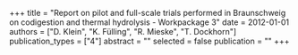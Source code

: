 +++
title = "Report on pilot and full-scale trials performed in Braunschweig on codigestion and thermal hydrolysis - Workpackage 3"
date = 2012-01-01
authors = ["D. Klein", "K. Fülling", "R. Mieske", "T. Dockhorn"]
publication_types = ["4"]
abstract = ""
selected = false
publication = ""
+++

